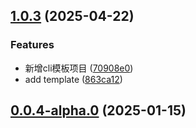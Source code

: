 ## [1.0.3](https://github.com/hacxy/create-hacxy-app/compare/1.0.2...1.0.3) (2025-04-22)

### Features

* 新增cli模板项目 ([70908e0](https://github.com/hacxy/create-hacxy-app/commit/70908e09c06295750774e6c07377c318894950cf))
* add template ([863ca12](https://github.com/hacxy/create-hacxy-app/commit/863ca122804f456e4e20e9fe219177ea67662b98))

## [0.0.4-alpha.0](https://github.com/hacxy/create-defts/compare/v0.0.3...v0.0.4-alpha.0) (2025-01-15)

